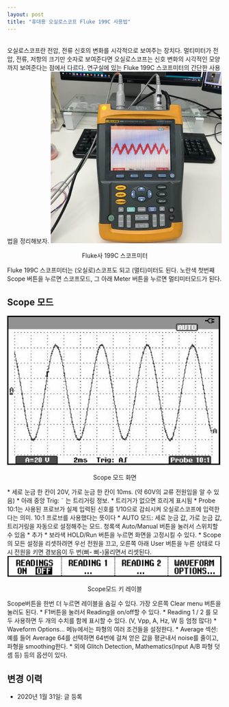 ```yaml
---
layout: post
title: "휴대용 오실로스코프 Fluke 199C 사용법"
---
```

<br>
오실로스코프란 전압, 전류 신호의 변화를 시각적으로 보여주는 장치다. 멀티미터가 전압, 전류, 저항의 크기만 숫자로 보여준다면 오실로스코프는 신호 변화의 시각적인 모양까지 보여준다는 점에서 다르다. 연구실에 있는 Fluke 199C 스코프미터의 간단한 사용법을 정리해보자.
<img src="/assets/scopemeter/view.jpg" width="400">
<p style='text-align:center'>Fluke사 199C 스코프미터</p>
Fluke 199C 스코프미터는 (오실로)스코프도 되고 (멀티)미터도 된다. 노란색 첫번째 Scope 버튼을 누르면 스코프모드, 그 아래 Meter 버튼을 누르면 멀티미터모드가 된다. 

## Scope 모드
<img src="/assets/scopemeter/scope_screen.png" width="500">
<p style='text-align:center'>Scope 모드 화면</p>
* 세로 눈금 한 칸이 20V, 가로 눈금 한 칸이 10ms. (약 60V의 교류 전원임을 알 수 있음)
* 아래 중앙 Trig: ˜ 는 트리거링 정보.
  * 트리거가 없으면 흐리게 표시됨
* Probe 10:1는 사용된 프로브가 실제 입력된 신호를 1/10으로 감쇠시켜 오실로스코프에 입력한다는 의미. 10:1 프로브를 사용했다는 뜻이다
* AUTO 모드: 세로 눈금 값, 가로 눈금 값, 트리거링을 자동으로 설정해주는 모드. 청록색 Auto/Manual 버튼을 눌러서 스위치할 수 있음
* 추가
  * 보라색 HOLD/Run 버튼을 누르면 화면을 고정시킬 수 있다.
  * Scope의 모든 설정을 리셋하려면 우선 전원을 끄고, 오른쪽 아래 User 버튼을 누른 상태로 다시 전원을 키면 경보음이 두 번(삐- 삐-)울리면서 리셋된다.
<img src="/assets/scopemeter/scope_keylabel.png" width="600">
<p style='text-align:center'>Scope모드 키 레이블</p>
Scope버튼을 한번 더 누르면 레이블을 숨길 수 있다. 가장 오른쪽 Clear menu 버튼을 눌러도 된다.
* F1버튼을 눌러서 Reading을 on/off할 수 있다.
* Reading 1 / 2 를 모두 사용하면 두 개의 수치를 함께 표시할 수 있다. (V, Vpp, A, Hz, W 등 엄청 많다)
* Waveform Options... 메뉴에서는 파형의 여러 조건들을 설정한다.
  * Average 섹션: 예를 들어 Average 64를 선택하면 64번에 걸쳐 얻은 값을 평균내서 noise를 줄이고, 파형을 smoothing한다.
  * 외에 Glitch Detection, Mathematics(Input A/B 파형 덧셈 등) 등의 옵션이 있다.


## 변경 이력
* 2020년 1월 31일: 글 등록

